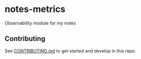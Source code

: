 # notes-metrics

Observability module for my notes

## Contributing

See [CONTRIBUTING.md](CONTRIBUTING.md) to get started and develop in this repo.
